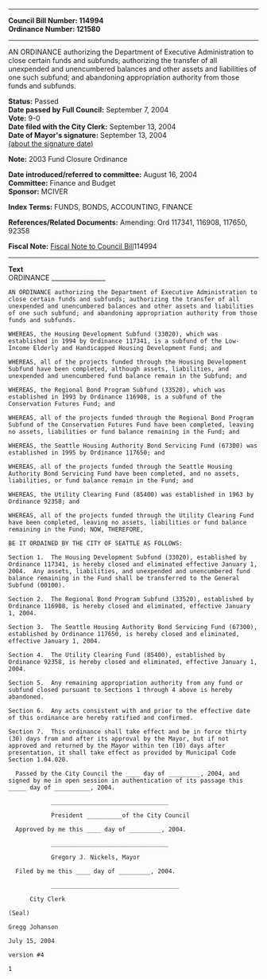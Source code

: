 * * * * *  
  
**Council Bill Number: [](#h0)[](#h2)114994**   
**Ordinance Number: 121580**  
  
* * * * *  
  
AN ORDINANCE authorizing the Department of Executive Administration to close certain funds and subfunds; authorizing the transfer of all unexpended and unencumbered balances and other assets and liabilities of one such subfund; and abandoning appropriation authority from those funds and subfunds.  
  
**Status:** Passed   
**Date passed by Full Council:** September 7, 2004   
**Vote:** 9-0   
**Date filed with the City Clerk:** September 13, 2004   
**Date of Mayor's signature:** September 13, 2004   
[(about the signature date)](/~public/approvaldate.htm)   
  
**Note:** 2003 Fund Closure Ordinance  
  
  
**Date introduced/referred to committee:** August 16, 2004   
**Committee:** Finance and Budget   
**Sponsor:** MCIVER   
  
**Index Terms:** FUNDS, BONDS, ACCOUNTING, FINANCE  
  
**References/Related Documents:** Amending: Ord 117341, 116908, 117650, 92358  
  
**Fiscal Note:** [Fiscal Note to Council Bill](http://clerk.seattle.gov/~public/fnote/114994.htm)[](#h1)[](#h3)114994  
  
* * * * *  
  
**Text**  
    ORDINANCE _________________  
  
    AN ORDINANCE authorizing the Department of Executive Administration to  
    close certain funds and subfunds; authorizing the transfer of all  
    unexpended and unencumbered balances and other assets and liabilities  
    of one such subfund; and abandoning appropriation authority from those  
    funds and subfunds.  
  
    WHEREAS, the Housing Development Subfund (33020), which was  
    established in 1994 by Ordinance 117341, is a subfund of the Low-  
    Income Elderly and Handicapped Housing Development Fund; and  
  
    WHEREAS, all of the projects funded through the Housing Development  
    Subfund have been completed, although assets, liabilities, and  
    unexpended and unencumbered fund balance remain in the Subfund; and  
  
    WHEREAS, the Regional Bond Program Subfund (33520), which was  
    established in 1993 by Ordinance 116908, is a subfund of the  
    Conservation Futures Fund; and  
  
    WHEREAS, all of the projects funded through the Regional Bond Program  
    Subfund of the Conservation Futures Fund have been completed, leaving  
    no assets, liabilities or fund balance remaining in the Fund; and  
  
    WHEREAS, the Seattle Housing Authority Bond Servicing Fund (67300) was  
    established in 1995 by Ordinance 117650; and  
  
    WHEREAS, all of the projects funded through the Seattle Housing  
    Authority Bond Servicing Fund have been completed, and no assets,  
    liabilities, or fund balance remain in the Fund; and  
  
    WHEREAS, the Utility Clearing Fund (85400) was established in 1963 by  
    Ordinance 92358; and  
  
    WHEREAS, all of the projects funded through the Utility Clearing Fund  
    have been completed, leaving no assets, liabilities or fund balance  
    remaining in the Fund; NOW, THEREFORE,  
  
    BE IT ORDAINED BY THE CITY OF SEATTLE AS FOLLOWS:  
  
    Section 1.  The Housing Development Subfund (33020), established by  
    Ordinance 117341, is hereby closed and eliminated effective January 1,  
    2004.  Any assets, liabilities, and unexpended and unencumbered fund  
    balance remaining in the Fund shall be transferred to the General  
    Subfund (00100).  
  
    Section 2.  The Regional Bond Program Subfund (33520), established by  
    Ordinance 116908, is hereby closed and eliminated, effective January  
    1, 2004.  
  
    Section 3.  The Seattle Housing Authority Bond Servicing Fund (67300),  
    established by Ordinance 117650, is hereby closed and eliminated,  
    effective January 1, 2004.  
  
    Section 4.  The Utility Clearing Fund (85400), established by  
    Ordinance 92358, is hereby closed and eliminated, effective January 1,  
    2004.  
  
    Section 5.  Any remaining appropriation authority from any fund or  
    subfund closed pursuant to Sections 1 through 4 above is hereby  
    abandoned.  
  
    Section 6.  Any acts consistent with and prior to the effective date  
    of this ordinance are hereby ratified and confirmed.  
  
    Section 7.  This ordinance shall take effect and be in force thirty  
    (30) days from and after its approval by the Mayor, but if not  
    approved and returned by the Mayor within ten (10) days after  
    presentation, it shall take effect as provided by Municipal Code  
    Section 1.04.020.  
  
      Passed by the City Council the ____ day of _________, 2004, and  
    signed by me in open session in authentication of its passage this  
    _____ day of __________, 2004.  
  
                _________________________________  
  
                President __________of the City Council  
  
      Approved by me this ____ day of _________, 2004.  
  
                _________________________________  
  
                Gregory J. Nickels, Mayor  
  
      Filed by me this ____ day of _________, 2004.  
  
                ____________________________________  
  
          City Clerk  
  
    (Seal)  
  
    Gregg Johanson  
  
    July 15, 2004  
  
    version #4  
  
    1  
